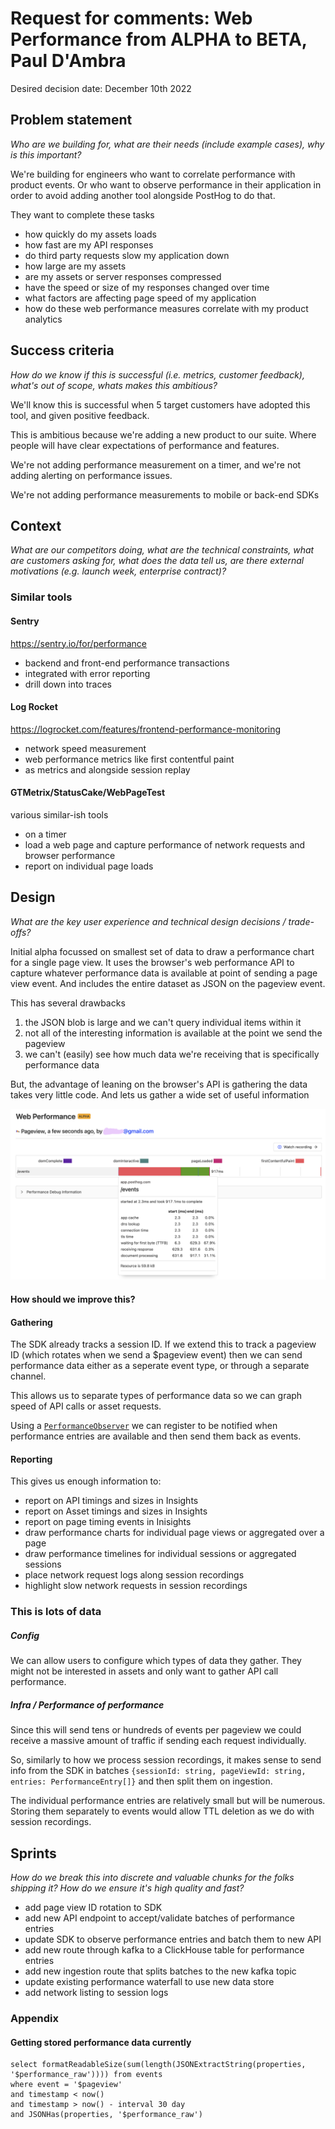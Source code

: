 # Request for comments: Web Performance from ALPHA to BETA, Paul D'Ambra

Desired decision date: December 10th 2022

## Problem statement
*Who are we building for, what are their needs (include example cases), why is this important?*

We're building for engineers who want to correlate performance with product events. Or who want to observe performance in their application in order to avoid adding another tool alongside PostHog to do that.

They want to complete these tasks

* how quickly do my assets loads
* how fast are my API responses
* do third party requests slow my application down
* how large are my assets
* are my assets or server responses compressed 
* have the speed or size of my responses changed over time
* what factors are affecting page speed of my application
* how do these web performance measures correlate with my product analytics

## Success criteria
*How do we know if this is successful (i.e. metrics, customer feedback), what's out of scope, whats makes this ambitious?*

We'll know this is successful when 5 target customers have adopted this tool, and given positive feedback.

This is ambitious because we're adding a new product to our suite. Where people will have clear expectations of performance and features.

We're not adding performance measurement on a timer, and we're not adding alerting on performance issues.

We're not adding performance measurements to mobile or back-end SDKs

## Context
*What are our competitors doing, what are the technical constraints, what are customers asking for, what does the data tell us, are there external motivations (e.g. launch week, enterprise contract)?*

### Similar tools

#### Sentry

https://sentry.io/for/performance

* backend and front-end performance transactions
* integrated with error reporting
* drill down into traces

#### Log Rocket

https://logrocket.com/features/frontend-performance-monitoring

* network speed measurement
* web performance metrics like first contentful paint
* as metrics and alongside session replay

#### GTMetrix/StatusCake/WebPageTest

various similar-ish tools

* on a timer
* load a web page and capture performance of network requests and browser performance
* report on individual page loads

## Design 
*What are the key user experience and technical design decisions / trade-offs?*

Initial alpha focussed on smallest set of data to draw a performance chart for a single page view. It uses the browser's web performance API to capture whatever performance data is available at point of sending a page view event. And includes the entire dataset as JSON on the pageview event.

This has several drawbacks

1) the JSON blob is large and we can't query individual items within it
2) not all of the interesting information is available at the point we send the pageview
3) we can't (easily) see how much data we're receiving that is specifically performance data

But, the advantage of leaning on the browser's API is gathering the data takes very little code. And lets us gather a wide set of useful information

![an example waterfall chart](/images/rfc-web-perf-waterfall-chart.png)

#### How should we improve this?

#### Gathering

The SDK already tracks a session ID. If we extend this to track a pageview ID (which rotates when we send a $pageview event) then we can send performance data either as a seperate event type, or through a separate channel.

This allows us to separate types of performance data so we can graph speed of API calls or asset requests.

Using a [`PerformanceObserver`](https://developer.mozilla.org/en-US/docs/Web/API/PerformanceObserver) we can register to be notified when performance entries are available and then send them back as events.

#### Reporting

This gives us enough information to:

* report on API timings and sizes in Insights
* report on Asset timings and sizes in Insights
* report on page timing events in Inisights
* draw performance charts for individual page views or aggregated over a page
* draw performance timelines for individual sessions or aggregated sessions
* place network request logs along session recordings
* highlight slow network requests in session recordings

### This is lots of data

##### Config

We can allow users to configure which types of data they gather. They might not be interested in assets and only want to gather API call performance.

##### Infra / Performance of performance

Since this will send tens or hundreds of events per pageview we could receive a massive amount of traffic if sending each request individually. 

So, similarly to how we process session recordings, it makes sense to send info from the SDK in batches `{sessionId: string, pageViewId: string, entries: PerformanceEntry[]}` and then split them on ingestion. 

The individual performance entries are relatively small but will be numerous. Storing them separately to events would allow TTL deletion as we do with session recordings.

## Sprints
*How do we break this into discrete and valuable chunks for the folks shipping it? How do we ensure it's high quality and fast?*

* add page view ID rotation to SDK
* add new API endpoint to accept/validate batches of performance entries
* update SDK to observe performance entries and batch them to new API
* add new route through kafka to a ClickHouse table for performance entries
* add new ingestion route that splits batches to the new kafka topic
* update existing performance waterfall to use new data store
* add network listing to session logs

### Appendix

#### Getting stored performance data currently

```
select formatReadableSize(sum(length(JSONExtractString(properties, '$performance_raw')))) from events 
where event = '$pageview' 
and timestamp < now() 
and timestamp > now() - interval 30 day
and JSONHas(properties, '$performance_raw')
```